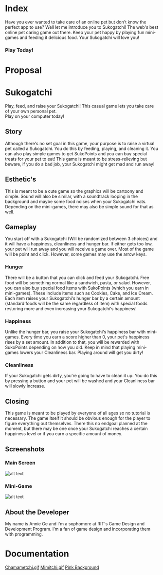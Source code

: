 # Index
Have you ever wanted to take care of an online pet but don't know the perfect app to use? Well let me introduce you to Sukogatchi! The web's best online pet caring game out there. Keep your pet happy by playing fun mini-games and feeding it delicious food. Your Sukogatchi will love you!

### Play Today!

# Proposal
# Sukogatchi
Play, feed, and raise your Sukogatchi!
This casual game lets you take care of your own personal pet.<br>Play on your computer today!
## Story

Although there's no set goal in this game, your purpose is to raise a virtual pet called a Sukogatchi. You do this by feeding, playing, and cleaning it. You can also play simple games to get SukoPoints and you can buy special treats for your pet to eat! This game is meant to be stress-relieving but beware, if you do a bad job, your Sukogatchi might get mad and run away!

## Esthetic's

This is meant to be a cute game so the graphics will be cartoony and simple. Sound will also be similar, with a soundtrack looping in the background and maybe some food noises when your Sukogatchi eats. Depending on the mini-games, there may also be simple sound for that as well.

## Gameplay

You start off with a Sukogatchi (Will be randomized between 3 choices) and it will have a happiness, cleanliness and hunger bar. If either gets too low, your pet will run away and you will receive a game over. Most of the game will be point and click. However, some games may use the arrow keys.

### Hunger

There will be a button that you can click and feed your Sukogatchi. Free food will be something normal like a sandwich, pasta, or salad. However, you can also buy special food items with SukoPoints (which you earn in mini-games). These include items such as Cookies, Cake, and Ice Cream. Each item raises your Sukogatchi's hunger bar by a certain amount (standard foods will be the same regardless of item) with special foods restoring more and even increasing your Sukogatchi's happiness!

### Happiness

Unlike the hunger bar, you raise your Sukogatchi's happiness bar with mini-games. Every time you earn a score higher than 0, your pet's happiness rises by a set amount. In addition to that, you will be rewarded with SukoPoints depending on how you did. Keep in mind that playing mini-games lowers your Cleanliness bar. Playing around will get you dirty!

### Cleanliness

If your Sukogatchi gets dirty, you're going to have to clean it up. You do this by pressing a button and your pet will be washed and your Cleanliness bar will slowly increase.

## Closing 
This game is meant to be played by everyone of all ages so no tutorial is necessary. The game itself it should be obvious enough for the player to figure everything out themselves. There this no endgoal planned at the moment, but there may be one once your Sukogatchi reaches a certain happiness level or if you earn a specific amount of money.

## Screenshots

### Main Screen
![alt text](https://imgur.com/LRbGd2c.png "Screenshot2")
### Mini-Game
![alt text](https://imgur.com/Q7hpXFO.png "Screenshot1")
## About the Developer

My name is Annie Ge and I'm a sophomore at RIT's Game Design and Development Program. I'm a fan of game design and incorporating them with programming. 

# Documentation
[Chamametchi.gif](https://vignette.wikia.nocookie.net/tamagotchi/images/4/4e/Chamametchi_spinning.gif/revision/latest?cb=20150331135740)
[Mimitchi.gif](https://encrypted-tbn0.gstatic.com/images?q=tbn:ANd9GcRtjm4C3EArNYrh0Y4is-XzMBarAnqjyUeXPejjOgHwnzCNy0I)
[Pink Background](https://cdn3.volusion.com/tyzky.ynqff/v/vspfiles/photos/175-2.jpg)
